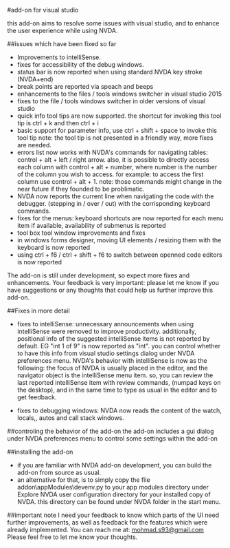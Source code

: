 #add-on for visual studio

this add-on aims to resolve some issues with visual studio, and to enhance the user experience while using NVDA.

##issues which have been fixed so far
*	Improvements to intelliSense.
*	fixes for accessibility of the debug windows.
*	status bar is now reported when using  standard NVDA key stroke (NVDA+end)
*	break points are reported via speach and beeps
*	enhancements to the files / tools windows switcher in visual studio 2015
*	fixes to the file / tools windows switcher  in older versions of visual studio
*	quick info tool tips are now supported. the shortcut for invoking this tool tip is ctrl + k and then ctrl + i
*	basic support for parameter info, use ctrl + shift + space to invoke this tool tip
note: the tool tip is not presented in a  friendly way, more fixes are needed.
*	errors list now works with NVDA's commands for navigating tables: control + alt + left / right arrow. also, it is possible to directly access each column with control + alt + number, where number is the number of the column you wish to access. for example: to access the first column use control + alt + 1.
note: those commands might change in the near future if they founded to be problimatic.
*	NVDA now reports the current line when navigating the code with the debugger. (stepping in / over / out) with the corrisponding keyboard commands.
*	fixes for the menus: keyboard shortcuts are now reported for each menu item if available, availability of submenus is reported
*	tool box tool window improvements and fixes
*	in windows forms designer, moving UI elements / resizing them with the keyboard is now reported
*	using ctrl + f6 / ctrl + shift + f6 to switch between openned code editors is now reported

The add-on is still under development, so expect more fixes and enhancements.
Your feedback is very important: please let me know if you have suggestions or any thoughts that could help us further improve this add-on.

##Fixes in more detail

*	fixes to intelliSense: unnecessary announcements when using intelliSense were removed to improve productivity. 
additionally, positional info of the suggested intelliSense items is not reported by default. EG "int 1 of 9" is now reported as "int". you can control whether to have this info from visual studio settings dialog under NVDA preferences menu.
NVDA's behavior with intelliSense is now as the following:
the focus of NVDA is usually placed in the editor, and the navigator object is the intelliSense menu item. so, you can review the last reported intelliSense item with review commands, (numpad keys on the desktop), and in the same time to type as usual in the editor and to get feedback.

*	fixes to debugging windows: NVDA now reads the content of the watch, locals,, autos and call stack windows.

##controling the behavior of the add-on
the add-on includes a gui dialog under NVDA preferences menu to control some settings within the add-on

##installing the add-on
*	if you are familiar with NVDA add-on development, you can build the add-on from source as usual.
*	an alternative for that, is to simply copy the file addon\\appModules\\devenv.py to your app modules directory under Explore NVDA user configuration directory for your installed copy of NVDA. this directory can be found under NVDA folder in the start menu.

##important note
I need your feedback to know which parts of the UI need further improvements, as well as feedback for the features which were already implemented.
You can reach me at: 
mohmad.s93@gmail.com
Please feel free to let me know your thoughts.